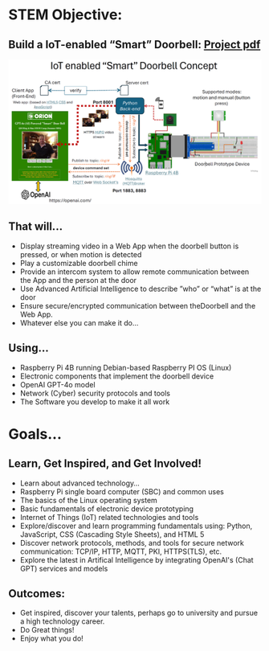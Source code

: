 # STEM Objective:  
## Build a IoT-enabled “Smart” Doorbell: <a href="./docs/RingandRun-Final.pdf"> Project pdf </a>

<div><img src="./smartdoorbell.png" /></div>

## That will...
- Display streaming video in a Web App when the doorbell button is pressed, or when motion is detected
- Play a customizable doorbell chime
- Provide an intercom system to allow remote communication between the App and the person at the door
- Use Advanced Artificial Intelligence to describe ”who” or “what” is at the door
- Ensure secure/encrypted communication between theDoorbell and the Web App.
- Whatever else you can make it do…
## Using...
- Raspberry Pi 4B running Debian-based Raspberry PI OS (Linux) 
- Electronic components that implement the doorbell device 
- OpenAI GPT-4o model
- Network (Cyber) security protocols and tools
- The Software you develop to make it all work

# Goals...
## Learn, Get Inspired, and Get Involved!
- Learn about advanced technology…
- Raspberry Pi single board computer (SBC) and common uses
- The basics of the Linux operating system
- Basic fundamentals of electronic device prototyping
- Internet of Things (IoT) related technologies and tools 
- Explore/discover and learn programming fundamentals using: Python, JavaScript, CSS (Cascading Style Sheets), and HTML 5
- Discover network protocols, methods, and tools for secure network communication: TCP/IP, HTTP, MQTT, PKI, HTTPS(TLS), etc.
- Explore the latest in Artifical Intelligence by integrating OpenAI's (Chat GPT) services and models

 ## Outcomes:
- Get inspired, discover your talents, perhaps go to university and pursue a high technology career.
- Do Great things!
- Enjoy what you do!

 
